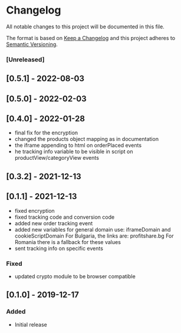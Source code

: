 # Changelog

All notable changes to this project will be documented in this file.

The format is based on [Keep a Changelog](http://keepachangelog.com/en/1.0.0/)
and this project adheres to [Semantic Versioning](http://semver.org/spec/v2.0.0.html).

### [Unreleased]

## [0.5.1] - 2022-08-03

## [0.5.0] - 2022-02-03

## [0.4.0] - 2022-01-28
- final fix for the encryption
- changed the products object mapping as in documentation
- the iframe appending to html on orderPlaced events
- he tracking info variable to be visible in script on productView/categoryView events

## [0.3.2] - 2021-12-13

## [0.1.1] - 2021-12-13
- fixed encryption
- fixed tracking code and conversion code
- added new order tracking event 
- added new variables for general domain use: iframeDomain and cookieScriptDomain
For Bulgaria, the links are: profitshare.bg
For Romania there is a fallback for these values
- sent tracking info on specific events

### Fixed
- updated crypto module to be browser compatible

## [0.1.0] - 2019-12-17

### Added

- Initial release
